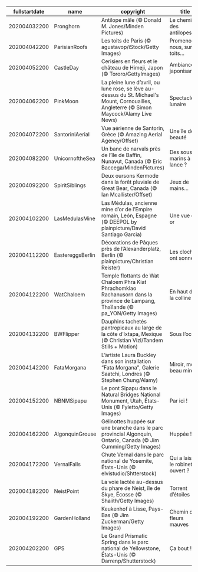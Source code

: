 |fullstartdate|name|copyright|title|image|
|--|--|--|--|--|
202004032200|Pronghorn|Antilope mâle (© Donald M. Jones/Minden Pictures)|Le chemin des antilopes|![](/fr-FR/2020/04/202004032200Pronghorn.jpg)|
202004042200|ParisianRoofs|Les toits de Paris (© agustavop/iStock/Getty Images)|Promenons-nous, sur les toits…|![](/fr-FR/2020/04/202004042200ParisianRoofs.jpg)|
202004052200|CastleDay|Cerisiers en fleurs et le château de Himeji, Japon (© Tororo/GettyImages)|Ambiance japonisante|![](/fr-FR/2020/04/202004052200CastleDay.jpg)|
202004062200|PinkMoon|La pleine lune d’avril, ou lune rose, se lève au-dessus du St. Michael's Mount, Cornouailles, Angleterre (© Simon Maycock/Alamy Live News)|Spectacle lunaire|![](/fr-FR/2020/04/202004062200PinkMoon.jpg)|
202004072200|SantoriniAerial|Vue aérienne de Santorin, Grèce (© Amazing Aerial Agency/Offset)|Une île de beauté|![](/fr-FR/2020/04/202004072200SantoriniAerial.jpg)|
202004082200|UnicornoftheSea|Un banc de narvals près de l’île de Baffin, Nunavut, Canada (© Eric Baccega/MindenPictures)|Des sous-marins à lance ?|![](/fr-FR/2020/04/202004082200UnicornoftheSea.jpg)|
202004092200|SpiritSiblings|Deux oursons Kermode dans la forêt pluviale de Great Bear, Canada (© Ian Mcallister/Offset)|Jeux de mains…|![](/fr-FR/2020/04/202004092200SpiritSiblings.jpg)|
202004102200|LasMedulasMine|Las Médulas, ancienne mine d’or de l’Empire romain, León, Espagne (© DEEPOL by plainpicture/David Santiago Garcia)|Une vue en or|![](/fr-FR/2020/04/202004102200LasMedulasMine.jpg)|
202004112200|EastereggsBerlin|Décorations de Pâques près de l’Alexanderplatz, Berlin (© plainpicture/Christian Reister)|Les cloches ont sonné !|![](/fr-FR/2020/04/202004112200EastereggsBerlin.jpg)|
202004122200|WatChaloem|Temple flottants de Wat Chaloem Phra Kiat Phrachomklao Rachanusorn dans la province de Lampang, Thaïlande (© pa_YON/Getty Images)|En haut de la colline|![](/fr-FR/2020/04/202004122200WatChaloem.jpg)|
202004132200|BWFlipper|Dauphins tachetés pantropicaux au large de la côte d’Ixtapa, Mexique (© Christian Vizl/Tandem Stills + Motion)|Sous l’océan|![](/fr-FR/2020/04/202004132200BWFlipper.jpg)|
202004142200|FataMorgana|L’artiste Laura Buckley dans son installation “Fata Morgana”, Galerie Saatchi, Londres (© Stephen Chung/Alamy)|Miroir, mon beau miroir|![](/fr-FR/2020/04/202004142200FataMorgana.jpg)|
202004152200|NBNMSipapu|Le pont Sipapu dans le Natural Bridges National Monument, Utah, États-Unis (© Fyletto/Getty Images)|Par ici !|![](/fr-FR/2020/04/202004152200NBNMSipapu.jpg)|
202004162200|AlgonquinGrouse|Gélinottes huppée sur une branche dans le parc provincial Algonquin, Ontario, Canada (© Jim Cumming/Getty Images)|Huppée !|![](/fr-FR/2020/04/202004162200AlgonquinGrouse.jpg)|
202004172200|VernalFalls|Chute Vernal dans le parc national de Yosemite, États-Unis (© elvistudio/Shtterstock)|Qui a laissé le robinet ouvert ?|![](/fr-FR/2020/04/202004172200VernalFalls.jpg)|
202004182200|NeistPoint|La voie lactée au-dessus du phare de Neist, île de Skye, Écosse (© Shaiith/Getty Images)|Torrent d’étoiles|![](/fr-FR/2020/04/202004182200NeistPoint.jpg)|
202004192200|GardenHolland|Keukenhof à Lisse, Pays-Bas (© Jim Zuckerman/Getty Images)|Chemin de fleurs mauves|![](/fr-FR/2020/04/202004192200GardenHolland.jpg)|
202004202200|GPS|Le Grand Prismatic Spring dans le parc national de Yellowstone, États-Unis (© Darrenp/Shutterstock)|Ça bout !|![](/fr-FR/2020/04/202004202200GPS.jpg)|
